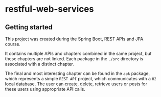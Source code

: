 # restful-web-services



## Getting started

This project was created during the Spring Boot, REST APIs and JPA course.

It contains multiple APIs and chapters combined in the same project, but these
chapters are not linked. Each package in the `./src` directory is associated with
a distinct chapter.

The final and most interesting chapter can be found in the `apk` package,
which represents a simple `REST API` project, which communicates with a `H2`
local database.
The user can create, delete, retrieve users or posts for these users using
appropriate API calls.